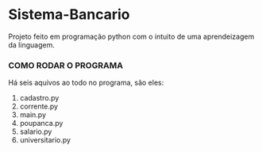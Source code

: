 # Sistema-Bancario

Projeto feito em programação python com o intuito de uma aprendeizagem da linguagem.

### COMO RODAR O PROGRAMA

Há seis aquivos ao todo no programa, são eles:
1. cadastro.py
2. corrente.py
3. main.py 
4. poupanca.py
5. salario.py
6. universitario.py

